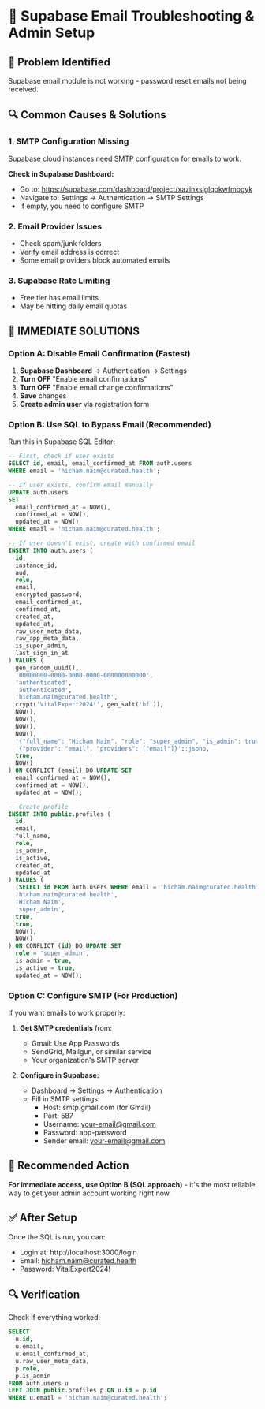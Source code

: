 # 🔧 Supabase Email Troubleshooting & Admin Setup

## 🚨 Problem Identified
Supabase email module is not working - password reset emails not being received.

## 🔍 Common Causes & Solutions

### 1. **SMTP Configuration Missing**
Supabase cloud instances need SMTP configuration for emails to work.

**Check in Supabase Dashboard:**
- Go to: https://supabase.com/dashboard/project/xazinxsiglqokwfmogyk
- Navigate to: Settings → Authentication → SMTP Settings
- If empty, you need to configure SMTP

### 2. **Email Provider Issues**
- Check spam/junk folders
- Verify email address is correct
- Some email providers block automated emails

### 3. **Supabase Rate Limiting**
- Free tier has email limits
- May be hitting daily email quotas

## 🚀 **IMMEDIATE SOLUTIONS**

### Option A: Disable Email Confirmation (Fastest)
1. **Supabase Dashboard** → Authentication → Settings
2. **Turn OFF** "Enable email confirmations"
3. **Turn OFF** "Enable email change confirmations"
4. **Save** changes
5. **Create admin user** via registration form

### Option B: Use SQL to Bypass Email (Recommended)
Run this in Supabase SQL Editor:

```sql
-- First, check if user exists
SELECT id, email, email_confirmed_at FROM auth.users 
WHERE email = 'hicham.naim@curated.health';

-- If user exists, confirm email manually
UPDATE auth.users 
SET 
  email_confirmed_at = NOW(),
  confirmed_at = NOW(),
  updated_at = NOW()
WHERE email = 'hicham.naim@curated.health';

-- If user doesn't exist, create with confirmed email
INSERT INTO auth.users (
  id,
  instance_id,
  aud,
  role,
  email,
  encrypted_password,
  email_confirmed_at,
  confirmed_at,
  created_at,
  updated_at,
  raw_user_meta_data,
  raw_app_meta_data,
  is_super_admin,
  last_sign_in_at
) VALUES (
  gen_random_uuid(),
  '00000000-0000-0000-0000-000000000000',
  'authenticated',
  'authenticated',
  'hicham.naim@curated.health',
  crypt('VitalExpert2024!', gen_salt('bf')),
  NOW(),
  NOW(),
  NOW(),
  NOW(),
  '{"full_name": "Hicham Naim", "role": "super_admin", "is_admin": true}'::jsonb,
  '{"provider": "email", "providers": ["email"]}'::jsonb,
  true,
  NOW()
) ON CONFLICT (email) DO UPDATE SET
  email_confirmed_at = NOW(),
  confirmed_at = NOW(),
  updated_at = NOW();

-- Create profile
INSERT INTO public.profiles (
  id,
  email,
  full_name,
  role,
  is_admin,
  is_active,
  created_at,
  updated_at
) VALUES (
  (SELECT id FROM auth.users WHERE email = 'hicham.naim@curated.health'),
  'hicham.naim@curated.health',
  'Hicham Naim',
  'super_admin',
  true,
  true,
  NOW(),
  NOW()
) ON CONFLICT (id) DO UPDATE SET
  role = 'super_admin',
  is_admin = true,
  is_active = true,
  updated_at = NOW();
```

### Option C: Configure SMTP (For Production)
If you want emails to work properly:

1. **Get SMTP credentials** from:
   - Gmail: Use App Passwords
   - SendGrid, Mailgun, or similar service
   - Your organization's SMTP server

2. **Configure in Supabase:**
   - Dashboard → Settings → Authentication
   - Fill in SMTP settings:
     - Host: smtp.gmail.com (for Gmail)
     - Port: 587
     - Username: your-email@gmail.com
     - Password: app-password
     - Sender email: your-email@gmail.com

## 🎯 **Recommended Action**

**For immediate access, use Option B (SQL approach)** - it's the most reliable way to get your admin account working right now.

## ✅ **After Setup**

Once the SQL is run, you can:
- Login at: http://localhost:3000/login
- Email: hicham.naim@curated.health
- Password: VitalExpert2024!

## 🔍 **Verification**

Check if everything worked:
```sql
SELECT 
  u.id,
  u.email,
  u.email_confirmed_at,
  u.raw_user_meta_data,
  p.role,
  p.is_admin
FROM auth.users u
LEFT JOIN public.profiles p ON u.id = p.id
WHERE u.email = 'hicham.naim@curated.health';
```
